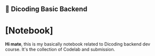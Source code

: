 ## 📜 Dicoding Basic Backend

# [Notebook]

**Hi mate**, this is my basically notebook related to Dicoding backend dev course. It's the collection of Codelab and submission.
